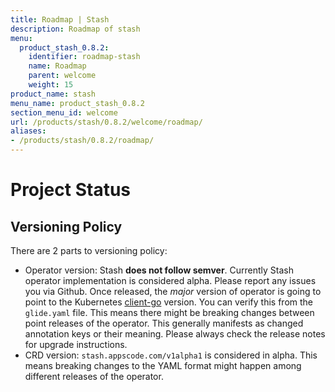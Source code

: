 ```yaml
---
title: Roadmap | Stash
description: Roadmap of stash
menu:
  product_stash_0.8.2:
    identifier: roadmap-stash
    name: Roadmap
    parent: welcome
    weight: 15
product_name: stash
menu_name: product_stash_0.8.2
section_menu_id: welcome
url: /products/stash/0.8.2/welcome/roadmap/
aliases:
- /products/stash/0.8.2/roadmap/
---
```


# Project Status

## Versioning Policy
There are 2 parts to versioning policy:

 - Operator version: Stash __does not follow semver__. Currently Stash operator implementation is considered alpha. Please report any issues you via Github. Once released, the _major_ version of operator is going to point to the Kubernetes [client-go](https://github.com/kubernetes/client-go#branches-and-tags) version. You can verify this from the `glide.yaml` file. This means there might be breaking changes between point releases of the operator. This generally manifests as changed annotation keys or their meaning.
Please always check the release notes for upgrade instructions.
 - CRD version: `stash.appscode.com/v1alpha1` is considered in alpha. This means breaking changes to the YAML format
might happen among different releases of the operator.
